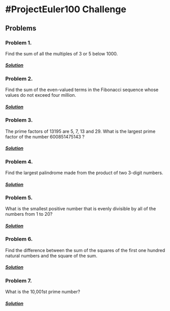 # #ProjectEuler100 Challenge

## Problems

### Problem 1.

Find the sum of all the multiples of 3 or 5 below 1000.

##### [Solution](Problem%201/Solutions.md)

### Problem 2.

Find the sum of the even-valued terms in the Fibonacci sequence whose values do not exceed four million.

##### [Solution](Problem%202/Solutions.md)

### Problem 3.

The prime factors of 13195 are 5, 7, 13 and 29.
What is the largest prime factor of the number 600851475143 ?

##### [Solution](Problem%203/Solutions.md)

### Problem 4.

Find the largest palindrome made from the product of two 3-digit numbers.

##### [Solution](Problem%204/Solutions.md)

### Problem 5.

What is the smallest positive number that is evenly divisible by all of the numbers from 1 to 20?

##### [Solution](Problem%205/Solutions.md)

### Problem 6.

Find the difference between the sum of the squares of the first one hundred natural numbers and the square of the sum.

##### [Solution](Problem%206/Solutions.md)

### Problem 7.

What is the 10,001st prime number?

##### [Solution](Problem%207/Solutions.md)
